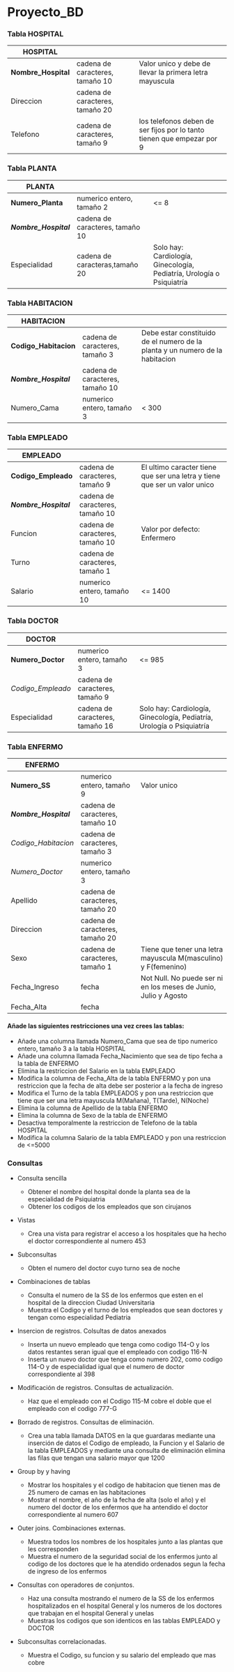 # Proyecto_BD

### Tabla HOSPITAL

| HOSPITAL            |                                 |                                                                        |
|---------------------|---------------------------------|------------------------------------------------------------------------|
| **Nombre_Hospital** | cadena de caracteres, tamaño 10 | Valor unico y debe de llevar la primera letra mayuscula                |
| Direccion           | cadena de caracteres, tamaño 20 |                                                                        |
| Telefono            | cadena de caracteres, tamaño 9  | los telefonos deben de ser fijos por lo tanto tienen que empezar por 9 |

### Tabla PLANTA

| PLANTA                |                                 |                                                                       |
|-----------------------|---------------------------------|-----------------------------------------------------------------------|
| **Numero_Planta**     | numerico entero, tamaño 2       | <= 8                                                                  |
| **_Nombre_Hospital_** | cadena de caracteres, tamaño 10 |                                                                       |
| Especialidad          | cadena de caracteras,tamaño 20  | Solo hay: Cardiología, Ginecología, Pediatría, Urología o Psiquiatría |

### Tabla HABITACION

| HABITACION             |                                 |                                                                               |
|------------------------|---------------------------------|-------------------------------------------------------------------------------|
| **Codigo_Habitacion**  | cadena de caracteres, tamaño 3  | Debe estar constituido de el numero de la planta y un numero de la habitacion |
| **_Nombre_Hospital_**  | cadena de caracteres, tamaño 10 |                                                                               |
| Numero_Cama            | numerico entero, tamaño 3       | < 300                                                                         |

### Tabla EMPLEADO

| EMPLEADO              |                                 |                                                                           |
|-----------------------|---------------------------------|---------------------------------------------------------------------------|
| **Codigo_Empleado**   | cadena de caracteres, tamaño 9  | El ultimo caracter tiene que ser una letra y tiene que ser un valor unico |
| **_Nombre_Hospital_** | cadena de caracteres, tamaño 10 |                                                                           |
| Funcion               | cadena de caracteres, tamaño 10 | Valor por defecto: Enfermero                                              |
| Turno                 | cadena de caracteres, tamaño 1  |                                                                           |
| Salario               | numerico entero, tamaño 10      | <= 1400                                                                   |

### Tabla DOCTOR

| DOCTOR            |                                 |                                                                           |
|-------------------|---------------------------------|---------------------------------------------------------------------------|
| **Numero_Doctor** | numerico entero, tamaño 3       | <= 985                                                                    |
| _Codigo_Empleado_ | cadena de caracteres, tamaño 9  |                                                                           |
| Especialidad      | cadena de caracteres, tamaño 16 | Solo hay: Cardiología, Ginecología, Pediatría, Urología o Psiquiatría     |

### Tabla ENFERMO

| ENFERMO               |                                 |                                                                 |
|-----------------------|---------------------------------|-----------------------------------------------------------------|
| **Numero_SS**         | numerico entero, tamaño 9       | Valor unico                                                     |
| **_Nombre_Hospital_** | cadena de caracteres, tamaño 10 |                                                                 |
| _Codigo_Habitacion_   | cadena de caracteres, tamaño 3  |                                                                 |
| _Numero_Doctor_       | numerico entero, tamaño 3       |                                                                 |
| Apellido              | cadena de caracteres, tamaño 20 |                                                                 |
| Direccion             | cadena de caracteres, tamaño 20 |                                                                 |
| Sexo                  | cadena de caracteres, tamaño 1  | Tiene que tener una letra mayuscula M(masculino) y F(femenino)  |
| Fecha_Ingreso         | fecha                           | Not Null. No puede ser ni en los meses de Junio, Julio y Agosto |
| Fecha_Alta            | fecha                           |                                                                 |


#### Añade las siguientes restricciones una vez crees las tablas:
* Añade una columna llamada Numero_Cama que sea de tipo numerico entero, tamaño 3 a la tabla HOSPITAL
* Añade una columna llamada Fecha_Nacimiento que sea de tipo fecha a la tabla de ENFERMO
* Elimina la restriccion del Salario en la tabla EMPLEADO
* Modifica la columna de Fecha_Alta de la tabla ENFERMO y pon una restriccion que la fecha de alta debe ser posterior a la fecha de ingreso
* Modifica el Turno de la tabla EMPLEADOS y pon una restriccion que tiene que ser una letra mayuscula M(Mañana), T(Tarde), N(Noche)
* Elimina la columna de Apellido de la tabla ENFERMO
* Elimina la columna de Sexo de la tabla de ENFERMO
* Desactiva temporalmente la restriccion de Telefono de la tabla HOSPITAL
* Modifica la columna Salario de la tabla EMPLEADO y pon una restriccion de <=5000


### Consultas
* Consulta sencilla
    * Obtener el nombre del hospital donde la planta sea de la especialidad de Psiquiatria
    * Obtener los codigos de los empleados que son cirujanos
 
 * Vistas
    * Crea una vista para registrar el acceso a los hospitales que ha hecho el doctor correspondiente al numero 453
    
* Subconsultas
    * Obten el numero del doctor cuyo turno sea de noche
    
* Combinaciones de tablas
    * Consulta el numero de la SS de los enfermos que esten en el hospital de la direccion Ciudad Universitaria
    * Muestra el Codigo y el turno de los empleados que sean doctores y tengan como especialidad Pediatria

* Insercion de registros. Colsultas de datos anexados
    * Inserta un nuevo empleado que tenga como codigo 114-O y los datos restantes seran igual que el empleado con codigo 116-N
    * Inserta un nuevo doctor que tenga como numero 202, como codigo 114-O y de especialidad igual que el numero de doctor correspondiente al 398
    
* Modificación de registros. Consultas de actualización.
    * Haz que el empleado con el Codigo 115-M cobre el doble que el empleado con el codigo 777-G

* Borrado de registros. Consultas de eliminación.
    * Crea una tabla llamada DATOS en la que guardaras mediante una inserción de datos el Codigo de empleado, la Funcion y el Salario de la tabla EMPLEADOS y mediante una consulta de eliminación elimina las filas que tengan una salario mayor que 1200

* Group by y having
    * Mostrar los hospitales y el codigo de habitacion que tienen mas de 25 numero de camas en las habitaciones
    * Mostrar el nombre, el año de la fecha de alta (solo el año) y el numero del doctor de los enfermos que ha antendido el doctor correspondiente al numero 607
   
* Outer joins. Combinaciones externas.
    * Muestra todos los nombres de los hospitales junto a las plantas que les corresponden
    * Muestra el numero de la seguridad social de los enfermos junto al codigo de los doctores que le ha atendido ordenados segun la fecha de ingreso de los enfermos  

* Consultas con operadores de conjuntos.
    * Haz una consulta mostrando el numero de la SS de los enfermos hospitalizados en el hospital  General y los numeros de los doctores que trabajan en el hospital General y unelas
    * Muestras los codigos que son identicos en las tablas EMPLEADO y DOCTOR

* Subconsultas correlacionadas.
    * Muestra el Codigo, su funcion y su salario del empleado que mas cobre
